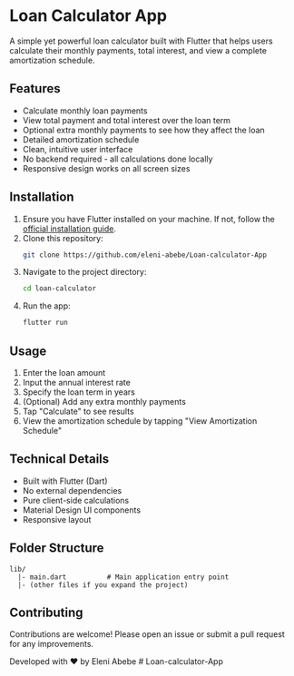 # Loan Calculator App


A simple yet powerful loan calculator built with Flutter that helps users calculate their monthly payments, total interest, and view a complete amortization schedule.

## Features

- Calculate monthly loan payments
- View total payment and total interest over the loan term
- Optional extra monthly payments to see how they affect the loan
- Detailed amortization schedule
- Clean, intuitive user interface
- No backend required - all calculations done locally
- Responsive design works on all screen sizes

## Installation

1. Ensure you have Flutter installed on your machine. If not, follow the [official installation guide](https://flutter.dev/docs/get-started/install).
2. Clone this repository:
   ```bash
   git clone https://github.com/eleni-abebe/Loan-calculator-App
   ```
3. Navigate to the project directory:
   ```bash
   cd loan-calculator
   ```
4. Run the app:
   ```bash
   flutter run
   ```

## Usage

1. Enter the loan amount
2. Input the annual interest rate
3. Specify the loan term in years
4. (Optional) Add any extra monthly payments
5. Tap "Calculate" to see results
6. View the amortization schedule by tapping "View Amortization Schedule"

## Technical Details

- Built with Flutter (Dart)
- No external dependencies
- Pure client-side calculations
- Material Design UI components
- Responsive layout

## Folder Structure

```
lib/
  |- main.dart          # Main application entry point
  |- (other files if you expand the project)
```

## Contributing

Contributions are welcome! Please open an issue or submit a pull request for any improvements.


Developed with ❤️ by Eleni Abebe # Loan-calculator-App
